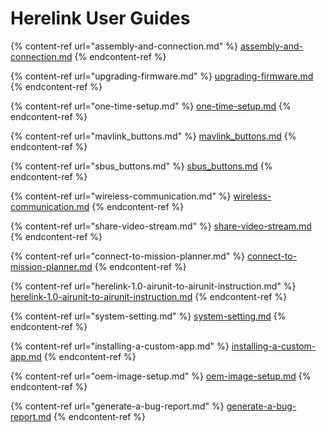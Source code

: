 # Herelink User Guides

{% content-ref url="assembly-and-connection.md" %}
[assembly-and-connection.md](assembly-and-connection.md)
{% endcontent-ref %}

{% content-ref url="upgrading-firmware.md" %}
[upgrading-firmware.md](upgrading-firmware.md)
{% endcontent-ref %}

{% content-ref url="one-time-setup.md" %}
[one-time-setup.md](one-time-setup.md)
{% endcontent-ref %}

{% content-ref url="mavlink_buttons.md" %}
[mavlink\_buttons.md](mavlink\_buttons.md)
{% endcontent-ref %}

{% content-ref url="sbus_buttons.md" %}
[sbus\_buttons.md](sbus\_buttons.md)
{% endcontent-ref %}

{% content-ref url="wireless-communication.md" %}
[wireless-communication.md](wireless-communication.md)
{% endcontent-ref %}

{% content-ref url="share-video-stream.md" %}
[share-video-stream.md](share-video-stream.md)
{% endcontent-ref %}

{% content-ref url="connect-to-mission-planner.md" %}
[connect-to-mission-planner.md](connect-to-mission-planner.md)
{% endcontent-ref %}

{% content-ref url="herelink-1.0-airunit-to-airunit-instruction.md" %}
[herelink-1.0-airunit-to-airunit-instruction.md](herelink-1.0-airunit-to-airunit-instruction.md)
{% endcontent-ref %}

{% content-ref url="system-setting.md" %}
[system-setting.md](system-setting.md)
{% endcontent-ref %}

{% content-ref url="installing-a-custom-app.md" %}
[installing-a-custom-app.md](installing-a-custom-app.md)
{% endcontent-ref %}

{% content-ref url="oem-image-setup.md" %}
[oem-image-setup.md](oem-image-setup.md)
{% endcontent-ref %}

{% content-ref url="generate-a-bug-report.md" %}
[generate-a-bug-report.md](generate-a-bug-report.md)
{% endcontent-ref %}
